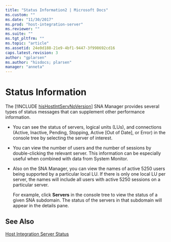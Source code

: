 ```yaml
---
title: "Status Information2 | Microsoft Docs"
ms.custom: ""
ms.date: "11/30/2017"
ms.prod: "host-integration-server"
ms.reviewer: ""
ms.suite: ""
ms.tgt_pltfrm: ""
ms.topic: "article"
ms.assetid: 24e0d188-21e9-4bf1-9447-3f998692cd16
caps.latest.revision: 3
author: "gplarsen"
ms.author: "hisdocs; plarsen"
manager: "anneta"
---
```

# Status Information
The [!INCLUDE [hisHostIntServNoVersion](../includes/hishostintservnoversion-md.md)] SNA Manager provides several types of status messages that can supplement other performance information.  
  
- You can see the status of servers, logical units (LUs), and connections (Active, Inactive, Pending, Stopping, Active [Out of Date], or Error) in the console tree by selecting the server of interest.  
  
- You can view the number of users and the number of sessions by double-clicking the relevant server. This information can be especially useful when combined with data from System Monitor.  
  
- Also on the SNA Manager, you can view the names of active 5250 users being supported by a particular local LU. If there is only one local LU per server, the names will include all users with active 5250 sessions on a particular server.  
  
  For example, click **Servers** in the console tree to view the status of a given SNA subdomain. The status of the servers in that subdomain will appear in the details pane.  
  
## See Also  
 [Host Integration Server Status](../core/host-integration-server-status1.md)